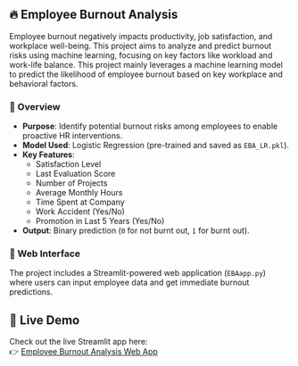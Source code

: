 ## 🔥 Employee Burnout Analysis
   Employee burnout negatively impacts productivity, job satisfaction, and workplace well-being. This project aims to analyze and predict burnout risks using machine learning, focusing on key factors like workload and work-life balance.
This project mainly leverages a machine learning model to predict the likelihood of employee burnout based on key workplace and behavioral factors.

### 📝 Overview
- **Purpose**: Identify potential burnout risks among employees to enable proactive HR interventions.
- **Model Used**: Logistic Regression (pre-trained and saved as `EBA_LR.pkl`).
- **Key Features**:
  - Satisfaction Level
  - Last Evaluation Score
  - Number of Projects
  - Average Monthly Hours
  - Time Spent at Company
  - Work Accident (Yes/No)
  - Promotion in Last 5 Years (Yes/No)
- **Output**: Binary prediction (`0` for not burnt out, `1` for burnt out).

### 🚀 Web Interface
The project includes a Streamlit-powered web application (`EBAapp.py`) where users can input employee data and get immediate burnout predictions.
## 🔗 Live Demo

Check out the live Streamlit app here:  
👉 [Employee Burnout Analysis Web App](https://employeeburnoutanalysisbynisma-hmj2dfxwcjzqvvkfh34yby.streamlit.app/)
